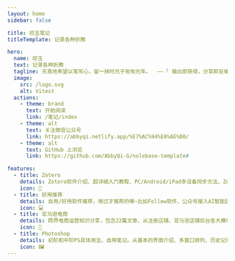 ```yaml
---
layout: home
sidebar: false

title: 祁玉笔记
titleTemplate: 记录各种折腾

hero:
  name: 祁玉
  text: 记录各种折腾
  tagline: 天真地希望以笔写心，留一抹时光于匆匆光年。  ——「 输出即获得，分享即反哺。」
  image:
    src: /logo.svg
    alt: Vitest
  actions:
    - theme: brand
      text: 开始阅读
      link: /笔记/index
    - theme: alt
      text: 关注微信公众号
      link: https://abbyqi.netlify.app/%E7%AC%94%E8%AE%B0/
    - theme: alt
      text: GitHub 上浏览
      link: https://github.com/AbbyQi-G/nolebase-template#

features:
  - title: Zotero
    details: Zotero软件介绍、超详细入门教程、PC/Android/iPad多设备同步方法、Zotero+Word：在Word中插入标注和参考文献、Style插件详细用法等。
    icon: 📖
  - title: 好用推荐
    details: 自用/好用软件推荐，用过才推荐的噢~比如Follow软件、公众号接入AI智能回复、Obsidian+Anki：制作闪卡等。
    icon: 💻
  - title: 亚马逊电商
    details: 跨界电商运营知识分享，包含22篇文章，从注册店铺、亚马逊店铺后台各大模块、选品、撰写listing、头程、仓储发货、站内外广告、绩效、Review、引流、秒杀、折扣叠加、数据报表等知识。
    icon: 📃
  - title: Photoshop
    details: 初阶和中阶PS具体用法，自用笔记。从基本的界面介绍、多窗口排列、历史记录、图层操作、裁剪、自由变换、智能对象、自适应广角等知识。
    icon: 🖼️
---
```


<HomePage />
